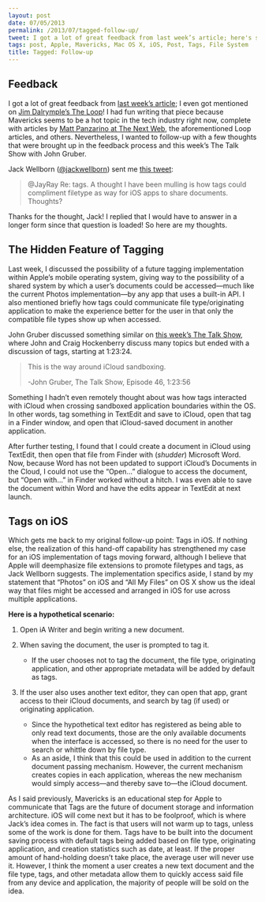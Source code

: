 ```yaml
---
layout: post
date: 07/05/2013
permalink: /2013/07/tagged-follow-up/
tweet: I got a lot of great feedback from last week’s article; here's some follow-up.
tags: post, Apple, Mavericks, Mac OS X, iOS, Post, Tags, File System
title: Tagged: Follow-up
---
```


<h2 id="feedback">Feedback</h2>

<p>I got a lot of great feedback from <a href="/2013/06/apples-sneak-attack-on-the-file-system" title="Apple’s Sneak Attack on the File System - Engineered Eloquence">last week’s article</a>; I even got mentioned on <a href="http://www.loopinsight.com/2013/06/27/mavericks-finder-tags/" title="Mavericks Finder Tags - The Loop">Jim Dalrymple’s The Loop</a>! I had fun writing that piece because Mavericks seems to be a hot topic in the tech industry right now, complete with articles by <a href="http://thenextweb.com/apple/2013/06/28/os-x-mavericks-icloud-and-the-rise-of-the-populist-file-system/" title="OS X Mavericks, iCloud and the rise of the populist file system - The Next Web">Matt Panzarino at The Next Web</a>, the aforementioned Loop articles, and others. Nevertheless, I wanted to follow-up with a few thoughts that were brought up in the feedback process and this week’s The Talk Show with John Gruber.</p>

<p>Jack Wellborn (<a href="http://twitter.com/jackwellborn" title="Jack Wellborn - Twitter">@jackwellborn</a>) sent me <a href="https://twitter.com/JackWellborn/status/350630745825492992" title="RE: Tags">this tweet</a>:</p>

<blockquote>
<p>@JayRay Re: tags. A thought I have been mulling is how tags could compliment filetype as way for iOS apps to share documents. Thoughts?</p>
</blockquote>

<p>Thanks for the thought, Jack! I replied that I would have to answer in a longer form since that question is loaded! So here are my thoughts.</p>

<h2 id="thehiddenfeatureoftagging">The Hidden Feature of Tagging</h2>

<p>Last week, I discussed the possibility of a future tagging implementation within Apple’s mobile operating system, giving way to the possibility of a shared system by which a user’s documents could be accessed—much like the current Photos implementation—by any app that uses a built-in API. I also mentioned briefly how tags could communicate file type/originating application to make the experience better for the user in that only the compatible file types show up when accessed.</p>

<p>John Gruber discussed something similar on <a href="http://www.muleradio.net/thetalkshow/46/" title="The Talk Show, Episode 46: Close Encounters of the Seventh Kind">this week’s The Talk Show</a>, where John and Craig Hockenberry discuss many topics but ended with a discussion of tags, starting at 1:23:24.</p>

<blockquote>
<p>This is the way around iCloud sandboxing.</p>

<p>-John Gruber, The Talk Show, Episode 46, 1:23:56</p>
</blockquote>

<p>Something I hadn’t even remotely thought about was how tags interacted with iCloud when crossing sandboxed application boundaries within the OS. In other words, tag something in TextEdit and save to iCloud, open that tag in a Finder window, and open that iCloud-saved document in another application. </p>

<p>After further testing, I found that I could create a document in iCloud using TextEdit, then open that file from Finder with (<em>shudder</em>) Microsoft Word. Now, because Word has not been updated to support iCloud’s Documents in the Cloud, I could not use the “Open…” dialogue to access the document, but “Open with…” in Finder worked without a hitch. I was even able to save the document within Word and have the edits appear in TextEdit at next launch.</p>

<h2 id="tagsonios">Tags on iOS</h2>

<p>Which gets me back to my original follow-up point: Tags in iOS. If nothing else, the realization of this hand-off capability has strengthened my case for an iOS implementation of tags moving forward, although I believe that Apple will deemphasize file extensions to promote filetypes and tags, as Jack Wellborn suggests. The implementation specifics aside, I stand by my statement that “Photos” on iOS and “All My Files” on OS X show us the ideal way that files might be accessed and arranged in iOS for use across multiple applications.</p>

<p><strong>Here is a hypothetical scenario:</strong></p>

<ol><li><p>Open iA Writer and begin writing a new document.</p></li>
<li><p>When saving the document, the user is prompted to tag it.
</p><ul><li>If the user chooses not to tag the document, the file type, originating application, and other appropriate metadata will be added by default as tags.</li></ul></li>
<li><p>If the user also uses another text editor, they can open that app, grant access to their iCloud documents, and search by tag (if used) or originating application.
</p><ul><li>Since the hypothetical text editor has registered as being able to only read text documents, those are the only available documents when the interface is accessed, so there is no need for the user to search or whittle down by file type.</li>

<li>As an aside, I think that this could be used in addition to the current document passing mechanism. However, the current mechanism creates copies in each application, whereas the new mechanism would simply access—and thereby save to—the iCloud document.</li>

</ul></li>
</ol><p>As I said previously, Mavericks is an educational step for Apple to communicate that Tags are the future of document storage and information architecture. iOS will come next but it has to be foolproof, which is where Jack’s idea comes in. The fact is that users will not warm up to tags, unless some of the work is done for them. Tags have to be built into the document saving process with default tags being added based on file type, originating application, and creation statistics such as date, at least. If the proper amount of hand-holding doesn’t take place, the average user will never use it. However, I think the moment a user creates a new text document and the file type, tags, and other metadata allow them to quickly access said file from any device and application, the majority of people will be sold on the idea.</p>